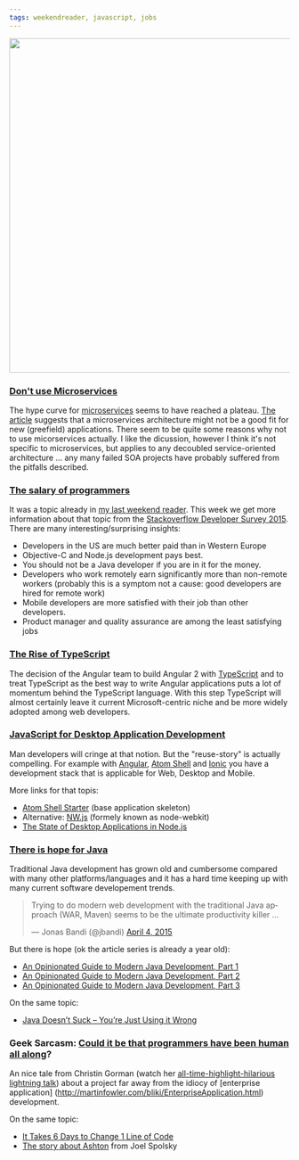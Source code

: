 ```yaml
---
tags: weekendreader, javascript, jobs
---
```


<img class="jb-main-img" property="og:image"  src="https://lh4.googleusercontent.com/-nYWHixspLvw/VShKJnEJTJI/AAAAAAAACJk/PmqYwjVxmHs/s912/wr15.png" width="600px"/>

### [Don't use Microservices](http://samnewman.io/blog/2015/04/07/microservices-for-greenfield/)
The hype curve for [microservices](http://martinfowler.com/articles/microservices.html) seems to have reached a plateau. [The article](http://samnewman.io/blog/2015/04/07/microservices-for-greenfield/)  suggests that a microservices architecture might not be a good fit for new (greefield) applications. There seem to be quite some reasons why not to use micorservices actually. I like the dicussion, however I think it's not specific to microservices, but applies to any decoubled service-oriented architecture ... any many failed SOA projects have probably suffered from the pitfalls described.


### [The salary of programmers](http://stackoverflow.com/research/developer-survey-2015#work-complang)
It was a topic already in [my last weekend reader](http://blog.jonasbandi.net/2015/04/weekend-reader-14.html). This week we get more information about that topic from the [Stackoverflow Developer Survey 2015](http://stackoverflow.com/research/developer-survey-2015). There are many interesting/surprising insights:
- Developers in the US are much better paid than in Western Europe 
- Objective-C and Node.js development pays best. 
- You should not be a Java developer if you are in it for the money.
- Developers who work remotely earn significantly more than non-remote workers (probably this is a symptom not a cause: good developers are hired for remote work)
- Mobile developers are more satisfied with their job than other developers. 
- Product manager and quality assurance are among the least satisfying jobs



### [The Rise of TypeScript](http://developer.telerik.com/featured/the-rise-of-typescript/)

The decision of the Angular team to build Angular 2 with [TypeScript](http://www.typescriptlang.org/) and to treat TypeScript as the best way to write Angular applications puts a lot of momentum behind the TypeScript language. With this step TypeScript will almost certainly leave it current Microsoft-centric niche and be more widely adopted among web developers.


### [JavaScript for Desktop Application Development](https://github.com/atom/atom-shell)
Man developers will cringe at that notion. But the "reuse-story" is actually compelling. For example with [Angular](https://angularjs.org/), [Atom Shell](https://github.com/atom/atom-shell) and [Ionic](http://ionicframework.com/) you have a development stack that is applicable for Web, Desktop and Mobile.

More links for that topis:
- [Atom Shell Starter](https://github.com/atom/atom-shell-starter) (base application skeleton)
- Alternative: [NW.js](http://nwjs.io/) (formely known as node-webkit)
- [The State of Desktop Applications in Node.js](https://nodesource.com/blog/node-desktop-applications)


### [There is hope for Java](http://blog.paralleluniverse.co/2014/05/01/modern-java/)
Traditional Java development has grown old and cumbersome compared with many other platforms/languages and it has a hard time keeping up with many current software developement trends.

<blockquote class="twitter-tweet" lang="en"><p>Trying to do modern web development with the traditional Java approach (WAR, Maven) seems to be the ultimate productivity killer ...</p>&mdash; Jonas Bandi (@jbandi) <a href="https://twitter.com/jbandi/status/584334301086482434">April 4, 2015</a></blockquote>
<script async src="//platform.twitter.com/widgets.js" charset="utf-8"></script>

But there is hope (ok the article series is already a year old): 
- [An Opinionated Guide to Modern Java Development, Part 1](http://blog.paralleluniverse.co/2014/05/01/modern-java/)
- [An Opinionated Guide to Modern Java Development, Part 2](http://blog.paralleluniverse.co/2014/05/08/modern-java-pt2/)
- [An Opinionated Guide to Modern Java Development, Part 3](http://blog.paralleluniverse.co/2014/05/15/modern-java-pt3/)

On the same topic:
- [Java Doesn’t Suck – You’re Just Using it Wrong](http://www.jamesward.com/2014/12/03/java-doesnt-suck-youre-just-using-it-wrong)


### Geek Sarcasm: [Could it be that programmers have been human all along](http://kranglefant.tumblr.com/post/115503794320/could-it-be-that-programmers-have-been-human-all)?
An nice tale from Christin Gorman (watch her [all-time-highlight-hilarious lightning talk](https://vimeo.com/28885655)) about a project far away from the idiocy of [enterprise application] (http://martinfowler.com/bliki/EnterpriseApplication.html) development. 

On the same topic:
- [It Takes 6 Days to Change 1 Line of Code](http://web.archive.org/web/20130525012304/http://edweissman.com/it-takes-6-days-to-change-1-line-of-code)
- [The story about Ashton](http://programmers.stackexchange.com/a/25459) from Joel Spolsky
